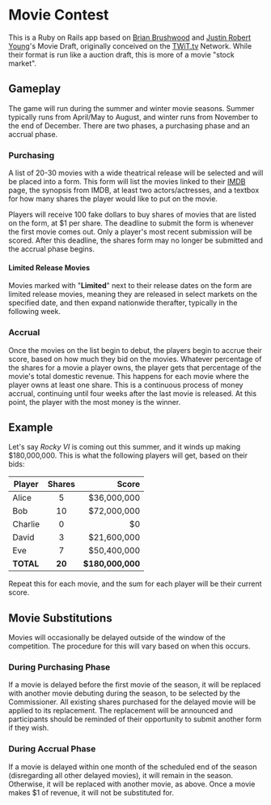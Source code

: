 Movie Contest
=========

This is a Ruby on Rails app based on [Brian Brushwood] and [Justin Robert Young]'s Movie Draft, originally conceived on the [TWiT.tv] Network. While their format is run like a auction draft, this is more of a movie "stock market".

Gameplay
--
The game will run during the summer and winter movie seasons. Summer typically runs from April/May to August, and winter runs from November to the end of December. There are two phases, a purchasing phase and an accrual phase.

### Purchasing
A list of 20-30 movies with a wide theatrical release will be selected and will be placed into a form. This form will list the movies linked to their [IMDB] page, the synopsis from IMDB, at least two actors/actresses, and a textbox for how many shares the player would like to put on the movie.

Players will receive 100 fake dollars to buy shares of movies that are listed on the form, at $1 per share. The deadline to submit the form is whenever the first movie comes out. Only a player's most recent submission will be scored. After this deadline, the shares form may no longer be submitted and the accrual phase begins.

#### Limited Release Movies
Movies marked with "**Limited**" next to their release dates on the form are limited release movies, meaning they are released in select markets on the specified date, and then expand nationwide therafter, typically in the following week.

### Accrual
Once the movies on the list begin to debut, the players begin to accrue their score, based on how much they bid on the movies. Whatever percentage of the shares for a movie a player owns, the player gets that percentage of the movie's total domestic revenue. This happens for each movie where the player owns at least one share. This is a continuous process of money accrual, continuing until four weeks after the last movie is released. At this point, the player with the most money is the winner.

Example
--
Let's say *Rocky VI* is coming out this summer, and it winds up making $180,000,000. This is what the following players will get, based on their bids:

| Player        | Shares        | Score          |
| ------------- |:-------------:| --------------:|
| Alice         | 5             | $36,000,000    |
| Bob           | 10            | $72,000,000    |
| Charlie       | 0             | $0             |
| David         | 3             | $21,600,000    |
| Eve           | 7             | $50,400,000    |
|**TOTAL**      |**20**         |**$180,000,000**|

Repeat this for each movie, and the sum for each player will be their current score.

Movie Substitutions
--
Movies will occasionally be delayed outside of the window of the competition. The procedure for this will vary based on when this occurs.

### During Purchasing Phase
If a movie is delayed before the first movie of the season, it will be replaced with another movie debuting during the season, to be selected by the Commissioner. All existing shares purchased for the delayed movie will be applied to its replacement. The replacement will be announced and participants should be reminded of their opportunity to submit another form if they wish.

### During Accrual Phase
If a movie is delayed within one month of the scheduled end of the season (disregarding all other delayed movies), it will remain in the season. Otherwise, it will be replaced with another movie, as above. Once a movie makes $1 of revenue, it will not be substituted for.

[Brian Brushwood]:http://www.twitter.com/shwood
[Justin Robert Young]:http://www.twitter.com/justinryoung
[TWiT.tv]:http://www.twit.tv
[IMDB]:http://www.imdb.com